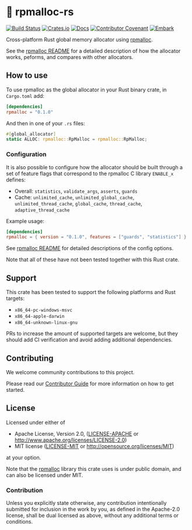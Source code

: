 # 🛄 rpmalloc-rs

[![Build Status](https://github.com/EmbarkStudios/rpmalloc-rs/workflows/CI/badge.svg)](https://github.com/EmbarkStudios/rpmalloc-rs/actions?workflow=CI)
[![Crates.io](https://img.shields.io/crates/v/rpmalloc.svg)](https://crates.io/crates/rpmalloc)
[![Docs](https://docs.rs/rpmalloc/badge.svg)](https://docs.rs/rpmalloc)
[![Contributor Covenant](https://img.shields.io/badge/contributor%20covenant-v1.4%20adopted-ff69b4.svg)](CODE_OF_CONDUCT.md)
[![Embark](https://img.shields.io/badge/embark-open%20source-blueviolet.svg)](http://embark.dev)

Cross-platform Rust global memory allocator using [rpmalloc](https://github.com/rampantpixels/rpmalloc).

See the [rpmalloc README](https://github.com/mjansson/rpmalloc/blob/master/README.md) for a detailed description of how the allocator works, peforms, and compares with other allocators.

## How to use

To use rpmalloc as the global allocator in your Rust binary crate, in `Cargo.toml` add:

```toml
[dependencies]
rpmalloc = "0.1.0"
```

And then in one of your `.rs` files:

```rust
#[global_allocator]
static ALLOC: rpmalloc::RpMalloc = rpmalloc::RpMalloc;
```

### Configuration

It is also possible to configure how the allocator should be built through a set of feature flags that correspond to the rpmalloc C library `ENABLE_x` defines:

- Overall: `statistics`, `validate_args`, `asserts`, `guards`
- Cache: `unlimited_cache`, `unlimited_global_cache`, `unlimited_thread_cache`, `global_cache`, `thread_cache`, `adaptive_thread_cache`

Example usage:

```toml
[dependencies]
rpmalloc = { version = "0.1.0", features = ["guards", "statistics"] }
```

See [rpmalloc README](https://github.com/mjansson/rpmalloc/blob/master/README.md) for detailed descriptions of the config options.

Note that all of these have not been tested together with this Rust crate.

## Support

This crate has been tested to support the following platforms and Rust targets:

- `x86_64-pc-windows-msvc`
- `x86_64-apple-darwin`
- `x86_64-unknown-linux-gnu`

PRs to increase the amount of supported targets are welcome, but they should add CI verification and avoid adding additional dependencies.

## Contributing

We welcome community contributions to this project.

Please read our [Contributor Guide](CONTRIBUTING.md) for more information on how to get started.

## License

Licensed under either of

* Apache License, Version 2.0, ([LICENSE-APACHE](LICENSE-APACHE) or http://www.apache.org/licenses/LICENSE-2.0)
* MIT license ([LICENSE-MIT](LICENSE-MIT) or http://opensource.org/licenses/MIT)

at your option.

Note that the [rpmalloc](https://github.com/rampantpixels/rpmalloc) library this crate uses is under public domain, and can also be licensed under MIT.

### Contribution

Unless you explicitly state otherwise, any contribution intentionally submitted for inclusion in the work by you, as defined in the Apache-2.0 license, shall be dual licensed as above, without any additional terms or conditions.
